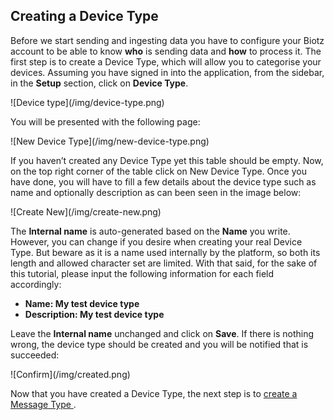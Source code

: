 
## Creating a Device Type

Before we start sending and ingesting data you have to configure your Biotz account to be able to know **who** is sending data and **how** to process it. The first step is to create a Device Type, which will allow you to categorise your devices. Assuming you have signed in into the application, from the sidebar, in the **Setup** section, click on **Device Type**.  

<div class="tutorial-image-container">
    ![Device type](/img/device-type.png)
</div>

You will be presented with the following page:

<div class="tutorial-image-container">
    ![New Device Type](/img/new-device-type.png)
</div>


If you haven’t created any Device Type yet this table should be empty. Now, on the top right corner of the table click on New Device Type. Once you have done, you will have to fill a few details about the device type such as name and optionally description as can been seen in the image below:
 
<div class="tutorial-image-container">
    ![Create New](/img/create-new.png)
</div>


The **Internal name** is auto-generated based on the **Name** you write. However, you can change if you desire when creating your real Device Type. But beware as it is a name used internally by the platform, so both its length and allowed character set are limited. With that said, for the sake of this tutorial, please input the following information for each field accordingly:




- **Name: My test device type**
- **Description: My test device type**



Leave the **Internal name** unchanged and click on **Save**. If there is nothing wrong, the device type should be created and you will be notified that is succeeded:

<div class="tutorial-image-container">
    ![Confirm](/img/created.png)
</div>

Now that you have created a Device Type, the next step is to <a href="./Step 2 - Creating a Message Type" target="_self">create a Message Type </a>.


